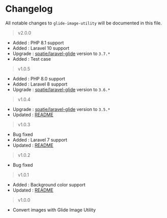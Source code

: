 # Changelog

All notable changes to `glide-image-utility` will be documented in this file.

> v2.0.0
- Added : PHP 8.1 support
- Added : Laravel 10 support
- Upgrade : [spatie/laravel-glide](https://packagist.org/packages/spatie/laravel-glide) version to `3.7.*`
- Added : Test case

> v1.0.5
- Added : PHP 8.0 support
- Added : Laravel 8 support
- Upgrade : [spatie/laravel-glide](https://packagist.org/packages/spatie/laravel-glide) version to `3.6.*`

> v1.0.4
- Upgrade : [spatie/laravel-glide](https://packagist.org/packages/spatie/laravel-glide) version to `3.5.*`
- Updated : [README](./README.md)

> v1.0.3
- Bug fixed
- Added : Laravel 7 support
- Updated : [README](./README.md)

> v1.0.2
- Bug fixed

> v1.0.1
- Added : Background color support
- Updated : [README](./README.md)

> v1.0.0
- Convert images with Glide Image Utility

